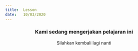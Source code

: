 ```yaml
---
title:  Lesson
date:   10/03/2020
---
```


### <center>Kami sedang mengerjakan pelajaran ini</center>
<center>Silahkan kembali lagi nanti</center>